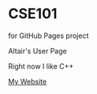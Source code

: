 # CSE101
for GitHub Pages project

Altair's User Page

Right now I like C++

[My Website](https://alaguelo.github.io/CSE101/)